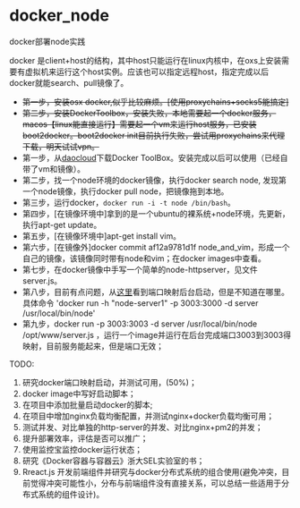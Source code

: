 # docker_node
docker部署node实践

docker 是client+host的结构，其中host只能运行在linux内核中，在oxs上安装需要有虚拟机来运行这个host实例。应该也可以指定远程host，指定完成以后docker就能search、pull镜像了。

- ~~第一步，安装osx docker,似乎比较麻烦。[使用proxychains+socks5能搞定]~~
- ~~第二步，安装DockerToolbox，安装失败，本地需要起一个docker服务，macos【linux能直接运行】需要起一个vm来运行host服务，已安装boot2docker。boot2docker init目前执行失败，尝试用proxychains来代理下载，明天试试vpn。~~
- 第一步，从[daocloud](http://get.daocloud.io/)下载Docker ToolBox。安装完成以后可以使用（已经自带了vm和镜像）。
- 第二步，找一个node环境的docker镜像，执行docker search node, 发现第一个node镜像，执行docker pull node，把镜像拖到本地。
- 第三步，运行docker，`docker run -i -t node /bin/bash`。
- 第四步，[在镜像环境中]拿到的是一个ubuntu的裸系统+node环境，先更新，执行apt-get update。
- 第五步，[在镜像环境中]apt-get install vim。
- 第六步，[在镜像外]docker commit af12a9781d1f node_and_vim，形成一个自己的镜像，该镜像同时带有node和vim；在docker images中查看。
- 第七步，在docker镜像中手写一个简单的node-httpserver，见文件server.js。
- 第八步，目前有点问题，从[这里](http://yangrong.blog.51cto.com/6945369/1582184)看到端口映射后台启动，但是不知道在哪里。具体命令 'docker run -h "node-server1" -p 3003:3000 -d server /usr/local/bin/node'
- 第九步，docker run -p 3003:3003 -d server /usr/local/bin/node /opt/www/server.js ，运行一个image并运行在后台完成端口3003到3003得映射，目前服务能起来，但是端口无效；


TODO: 

1. 研究docker端口映射启动，并测试可用，(50%)；
1. docker image中写好启动脚本；
1. 在项目中添加批量启动docker的脚本;
1. 在项目中增加nginx负载均衡配置，并测试nginx+docker负载均衡可用；
1. 测试并发、对比单独的http-server的并发、对比nginx+pm2的并发；
1. 提升部署效率，评估是否可以推广；
1. 使用监控宝监控docker运行状态；
1. 研究《Docker容器与容器云》浙大SEL实验室的书；
1. Rreact.js 开发前端组件并研究与docker分布式系统的组合使用(避免冲突，目前觉得冲突可能性小，分布与前端组件没有直接关系，可以总结一些适用于分布式系统的组件设计)。

